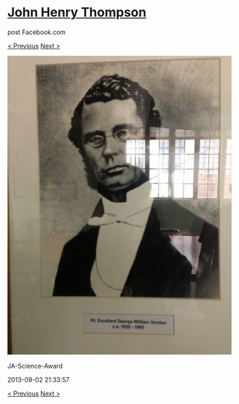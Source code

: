 # [John Henry Thompson](../README.md)
post Facebook.com

[< Previous](2013-09-02-29.md) [Next >](2013-09-02-31.md)

[![](../media/2013-09-02/JA-Science-Award-19.jpg)](../README.md)

JA-Science-Award

2013-09-02 21:33:57

[< Previous](2013-09-02-29.md) [Next >](2013-09-02-31.md)